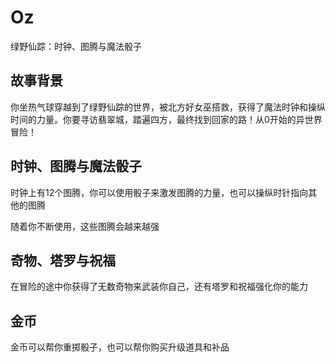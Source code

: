 # Oz

绿野仙踪：时钟、图腾与魔法骰子

## 故事背景

你坐热气球穿越到了绿野仙踪的世界，被北方好女巫搭救，获得了魔法时钟和操纵时间的力量。你要寻访翡翠城，踏遍四方，最终找到回家的路！从0开始的异世界冒险！

## 时钟、图腾与魔法骰子

时钟上有12个图腾，你可以使用骰子来激发图腾的力量，也可以操纵时针指向其他的图腾

随着你不断使用，这些图腾会越来越强

## 奇物、塔罗与祝福

在冒险的途中你获得了无数奇物来武装你自己，还有塔罗和祝福强化你的能力

## 金币

金币可以帮你重掷骰子，也可以帮你购买升级道具和补品

